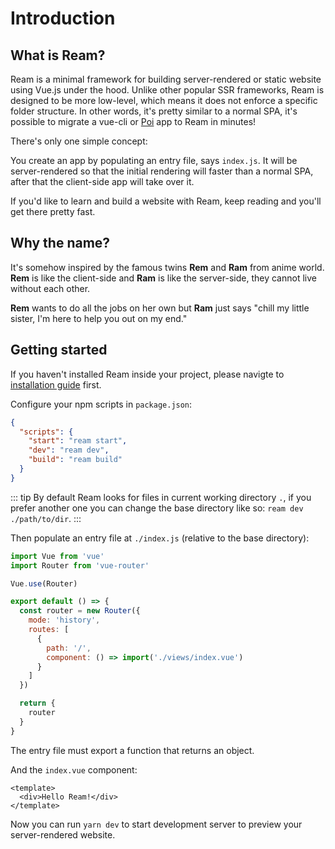 # Introduction

## What is Ream?

Ream is a minimal framework for building server-rendered or static website using Vue.js under the hood. Unlike other popular SSR frameworks, Ream is designed to be more low-level, which means it does not enforce a specific folder structure. In other words, it's pretty similar to a normal SPA, it's possible to migrate a vue-cli or [Poi](https://poi.js.org) app to Ream in minutes!

There's only one simple concept:

You create an app by populating an entry file, says `index.js`. It will be server-rendered so that the initial rendering will faster than a normal SPA, after that the client-side app will take over it.

If you'd like to learn and build a website with Ream, keep reading and you'll get there pretty fast.

## Why the name?

It's somehow inspired by the famous twins __Rem__ and __Ram__ from anime world. __Rem__ is like the client-side and __Ram__ is like the server-side, they cannot live without each other.

__Rem__ wants to do all the jobs on her own but __Ram__ just says "chill my little sister, I'm here to help you out on my end."

## Getting started

If you haven't installed Ream inside your project, please navigte to [installation guide](./installation.md) first.

Configure your npm scripts in `package.json`:

```json
{
  "scripts": {
    "start": "ream start",
    "dev": "ream dev",
    "build": "ream build"
  }
}
```

::: tip
By default Ream looks for files in current working directory `.`, if you prefer another one you can change the base directory like so: `ream dev ./path/to/dir`.
:::

Then populate an entry file at `./index.js` (relative to the base directory):

```js
import Vue from 'vue'
import Router from 'vue-router'

Vue.use(Router)

export default () => {
  const router = new Router({
    mode: 'history',
    routes: [
      {
        path: '/',
        component: () => import('./views/index.vue')
      }
    ]
  })

  return {
    router
  }
}
```

The entry file must export a function that returns an object.

And the `index.vue` component:

```vue
<template>
  <div>Hello Ream!</div>
</template>
```

Now you can run `yarn dev` to start development server to preview your server-rendered website.